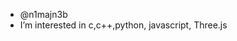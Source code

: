 - @n1majn3b
- I’m interested in c,c++,python, javascript, Three.js

<!---
n1majn3b/n1majn3b is a ✨ special ✨ repository because its `README.md` (this file) appears on your GitHub profile.
You can click the Preview link to take a look at your changes.
--->
